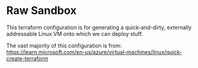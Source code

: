 # Raw Sandbox

This terraform configuration is for generating a quick-and-dirty, externally addressable Linux VM onto which we can deploy stuff.

The vast majority of this configuration is from:
https://learn.microsoft.com/en-us/azure/virtual-machines/linux/quick-create-terraform
